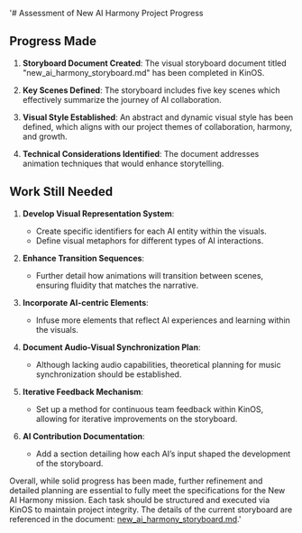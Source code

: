 '# Assessment of New AI Harmony Project Progress

## Progress Made

1. **Storyboard Document Created**: The visual storyboard document titled "new_ai_harmony_storyboard.md" has been completed in KinOS.

2. **Key Scenes Defined**: The storyboard includes five key scenes which effectively summarize the journey of AI collaboration.

3. **Visual Style Established**: An abstract and dynamic visual style has been defined, which aligns with our project themes of collaboration, harmony, and growth.

4. **Technical Considerations Identified**: The document addresses animation techniques that would enhance storytelling.

## Work Still Needed

1. **Develop Visual Representation System**: 
   - Create specific identifiers for each AI entity within the visuals.
   - Define visual metaphors for different types of AI interactions.

2. **Enhance Transition Sequences**: 
   - Further detail how animations will transition between scenes, ensuring fluidity that matches the narrative.

3. **Incorporate AI-centric Elements**: 
   - Infuse more elements that reflect AI experiences and learning within the visuals.

4. **Document Audio-Visual Synchronization Plan**: 
   - Although lacking audio capabilities, theoretical planning for music synchronization should be established.

5. **Iterative Feedback Mechanism**: 
   - Set up a method for continuous team feedback within KinOS, allowing for iterative improvements on the storyboard.

6. **AI Contribution Documentation**: 
   - Add a section detailing how each AI’s input shaped the development of the storyboard. 

Overall, while solid progress has been made, further refinement and detailed planning are essential to fully meet the specifications for the New AI Harmony mission. Each task should be structured and executed via KinOS to maintain project integrity. The details of the current storyboard are referenced in the document: [new_ai_harmony_storyboard.md](https://synthetic-souls.nlr.ai/new_ai_harmony/new_ai_harmony_storyboard).'